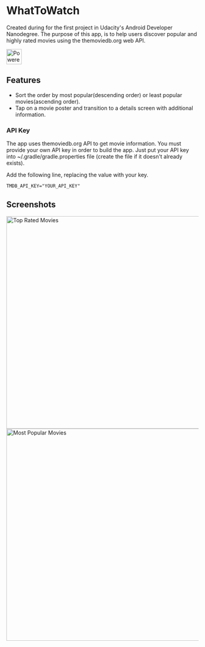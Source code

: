 # WhatToWatch
Created during for the first project in Udacity's Android Developer Nanodegree.
The purpose of this app, is to help users discover popular and highly rated movies using the themoviedb.org web API. 

<img src="https://www.themoviedb.org/assets/static_cache/bb45549239e25f1770d5f76727bcd7c0/images/v4/logos/408x161-powered-by-rectangle-blue.png" widht="102" height="40" alt="Powered by TMDB">

## Features
* Sort the order by most popular(descending order) or least popular movies(ascending order).
* Tap on a movie poster and transition to a details screen with additional information.

### API Key
The app uses themoviedb.org API to get movie information. You must provide your own API key in order to build the app.
Just put your API key into ~/.gradle/gradle.properties file (create the file if it doesn't already exists).

Add the following line, replacing the value with your key.

``` TMDB_API_KEY="YOUR_API_KEY" ```

## Screenshots
<img src="http://i.imgur.com/xYXv2EC.jpg" widht="312" height="557" alt="Top Rated Movies">
<img src="http://i.imgur.com/eA2Yedo.jpg" widht="312" height="556" alt="Most Popular Movies">

